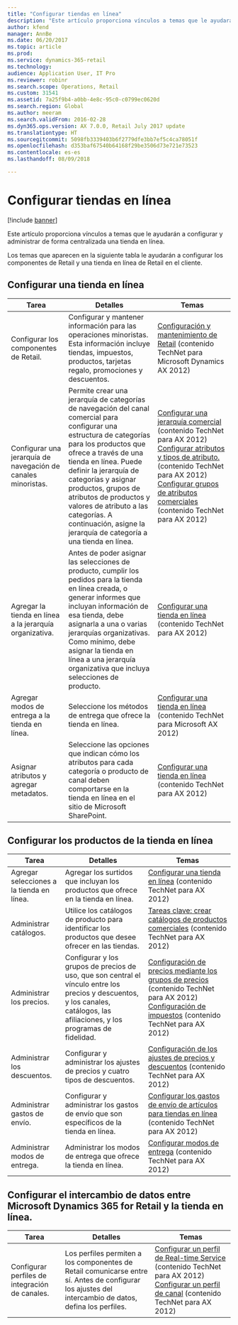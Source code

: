 ```yaml
---
title: "Configurar tiendas en línea"
description: "Este artículo proporciona vínculos a temas que le ayudarán a configurar y administrar de forma centralizada una tienda en línea."
author: kfend
manager: AnnBe
ms.date: 06/20/2017
ms.topic: article
ms.prod: 
ms.service: dynamics-365-retail
ms.technology: 
audience: Application User, IT Pro
ms.reviewer: robinr
ms.search.scope: Operations, Retail
ms.custom: 31541
ms.assetid: 7a25f9b4-a0bb-4e8c-95c0-c0799ec0620d
ms.search.region: Global
ms.author: meeram
ms.search.validFrom: 2016-02-28
ms.dyn365.ops.version: AX 7.0.0, Retail July 2017 update
ms.translationtype: HT
ms.sourcegitcommit: 5098fb3339403b6f2779dfe3bb7ef5c4ca78051f
ms.openlocfilehash: d353baf67540b64168f29be3506d73e721e73523
ms.contentlocale: es-es
ms.lasthandoff: 08/09/2018

---
```


# <a name="configure-online-stores"></a>Configurar tiendas en línea

[!include [banner](../includes/banner.md)]

Este artículo proporciona vínculos a temas que le ayudarán a configurar y administrar de forma centralizada una tienda en línea.

Los temas que aparecen en la siguiente tabla le ayudarán a configurar los componentes de Retail y una tienda en línea de Retail en el cliente.

## <a name="configure-an-online-store"></a>Configurar una tienda en línea

| Tarea                                                | Detalles                                                                                                                                                                                                                                                                                                                                                   | Temas                                                                                                                                                                                                                                                                                                                                                                                                                                   |
|-----------------------------------------------------|-----------------------------------------------------------------------------------------------------------------------------------------------------------------------------------------------------------------------------------------------------------------------------------------------------------------------------------------------------------|------------------------------------------------------------------------------------------------------------------------------------------------------------------------------------------------------------------------------------------------------------------------------------------------------------------------------------------------------------------------------------------------------------------------------------------|
| Configurar los componentes de Retail.                        | Configurar y mantener información para las operaciones minoristas. Esta información incluye tiendas, impuestos, productos, tarjetas regalo, promociones y descuentos.                                                                                                                                                                                                          | [Configuración y mantenimiento de Retail](https://technet.microsoft.com/en-us/library/hh597201.aspx) (contenido TechNet para Microsoft Dynamics AX 2012)                                                                                                                                                                                                                                                                                          |
| Configurar una jerarquía de navegación de canales minoristas.    | Permite crear una jerarquía de categorías de navegación del canal comercial para configurar una estructura de categorías para los productos que ofrece a través de una tienda en línea. Puede definir la jerarquía de categorías y asignar productos, grupos de atributos de productos y valores de atributo a las categorías. A continuación, asigne la jerarquía de categoría a una tienda en línea.                            | [Configurar una jerarquía comercial](https://technet.microsoft.com/en-us/library/hh580593.aspx) (contenido TechNet para AX 2012) [Configurar atributos y tipos de atributo.](https://technet.microsoft.com/en-us/library/hh227548.aspx) (contenido TechNet para AX 2012) [Configurar grupos de atributos comerciales](https://technet.microsoft.com/en-us/library/jj728713.aspx) (contenido TechNet para AX 2012) |
| Agregar la tienda en línea a la jerarquía organizativa. | Antes de poder asignar las selecciones de producto, cumplir los pedidos para la tienda en línea creada, o generar informes que incluyan información de esa tienda, debe asignarla a una o varias jerarquías organizativas. Como mínimo, debe asignar la tienda en línea a una jerarquía organizativa que incluya selecciones de producto. | [Configurar una tienda en línea](https://technet.microsoft.com/en-us/library/jj682095.aspx) (contenido TechNet para AX 2012)                                                                                                                                                                                                                                                                                                     |
| Agregar modos de entrega a la tienda en línea.          | Seleccione los métodos de entrega que ofrece la tienda en línea.                                                                                                                                                                                                                                                                                                 | [Configurar una tienda en línea](https://technet.microsoft.com/en-us/library/jj682095.aspx) (contenido TechNet para Microsoft AX 2012)                                                                                                                                                                                                                                                                                                     |
| Asignar atributos y agregar metadatos.                   | Seleccione las opciones que indican cómo los atributos para cada categoría o producto de canal deben comportarse en la tienda en línea en el sitio de Microsoft SharePoint.                                                                                                                                                                                              | [Configurar una tienda en línea](https://technet.microsoft.com/en-us/library/jj682095.aspx) (contenido TechNet para AX 2012)                                                                                                                                                                                                                                                                                                     |

## <a name="configure-online-store-products"></a>Configurar los productos de la tienda en línea

| Tarea                                 | Detalles                                                                                                                                           | Temas                                                                                                                                                                                                                                                                            |
|--------------------------------------|---------------------------------------------------------------------------------------------------------------------------------------------------|-----------------------------------------------------------------------------------------------------------------------------------------------------------------------------------------------------------------------------------------------------------------------------------|
| Agregar selecciones a la tienda en línea. | Agregar los surtidos que incluyan los productos que ofrece en la tienda en línea.                                                                  | [Configurar una tienda en línea](https://technet.microsoft.com/en-us/library/jj682095.aspx) (contenido TechNet para AX 2012)                                                                                                                                              |
| Administrar catálogos.                     | Utilice los catálogos de producto para identificar los productos que desee ofrecer en las tiendas.                                                              | [Tareas clave: crear catálogos de productos comerciales](https://technet.microsoft.com/en-us/library/jj728712.aspx) (contenido TechNet para AX 2012)                                                                                                                           |
| Administrar los precios.                       | Configurar y los grupos de precios de uso, que son central el vínculo entre los precios y descuentos, y los canales, catálogos, las afiliaciones, y los programas de fidelidad. | [Configuración de precios mediante los grupos de precios](https://technet.microsoft.com/en-us/library/hh597169.aspx) (contenido TechNet para AX 2012) [Configuración de impuestos](https://technet.microsoft.com/en-us/library/hh580571.aspx) (contenido TechNet para AX 2012) |
| Administrar los descuentos.                    | Configurar y administrar los ajustes de precios y cuatro tipos de descuentos.                                                                                  | [Configuración de los ajustes de precios y descuentos](https://technet.microsoft.com/en-us/library/hh597114.aspx) (contenido TechNet para AX 2012)                                                                                                                          |
| Administrar gastos de envío.             | Configurar y administrar los gastos de envío que son específicos de la tienda en línea.                                                                     | [Configurar los gastos de envío de artículos para tiendas en línea](https://technet.microsoft.com/en-us/library/jj728714.aspx) (contenido TechNet para AX 2012)                                                                                                                           |
| Administrar modos de entrega.            | Administrar los modos de entrega que ofrece la tienda en línea.                                                                                        | [Configurar modos de entrega](https://technet.microsoft.com/en-us/library/jj728719.aspx) (contenido TechNet para AX 2012)                                                                                                                                            |

## <a name="set-up-data-exchange-between-microsoft-dynamics-365-for-retail-and-the-online-store"></a>Configurar el intercambio de datos entre Microsoft Dynamics 365 for Retail y la tienda en línea.

| Tarea                                 | Detalles                                                                                                                               | Temas                                                                                                                                                                                                                                                                                  |
|--------------------------------------|---------------------------------------------------------------------------------------------------------------------------------------|-----------------------------------------------------------------------------------------------------------------------------------------------------------------------------------------------------------------------------------------------------------------------------------------|
| Configurar perfiles de integración de canales. | Los perfiles permiten a los componentes de Retail comunicarse entre sí. Antes de configurar los ajustes del intercambio de datos, defina los perfiles. | [Configurar un perfil de Real-time Service](https://technet.microsoft.com/en-us/library/hh580631.aspx) (contenido TechNet para AX 2012) [Configurar un perfil de canal](https://technet.microsoft.com/en-us/library/jj677402.aspx) (contenido TechNet para AX 2012) |







